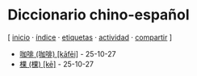 # Diccionario chino-español
[ [inicio](/index.md) · [índice](/indice.md) · [etiquetas](/etiquetas.md) · [actividad](/actividad.md) · [compartir](https://x.com/intent/tweet?text=Diccionario+chino-espa%C3%B1ol+%E2%80%94+Etiquetas%0A%0A%E2%86%92+https%3A%2F%2Fgithub.com%2Fjucardus%2Fjucardus.github.io%2Fblob%2Fmain%2Fd%2Fi%2Fdiccionario-chino-espanol.md%0A%0A%23etiquetas_jucardus) ]

* [咖啡 (咖啡) [kāfēi]](/k/a/1/ka1-fei1.md) - 25-10-27
* [棵 (棵) [kē]](/k/e/1/ke1-26869.md) - 25-10-27